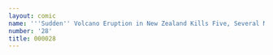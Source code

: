 ```yaml
---
layout: comic
name: '''Sudden'' Volcano Eruption in New Zealand Kills Five, Several Missing'
number: '28'
title: 000028
---
```


